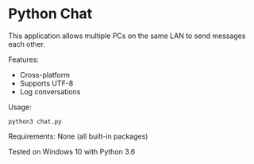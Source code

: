 # Python Chat

This application allows multiple PCs on the same LAN to send messages each other.

Features:
* Cross-platform
* Supports UTF-8
* Log conversations

Usage:

    python3 chat.py

Requirements: None (all built-in packages)

Tested on Windows 10 with Python 3.6
